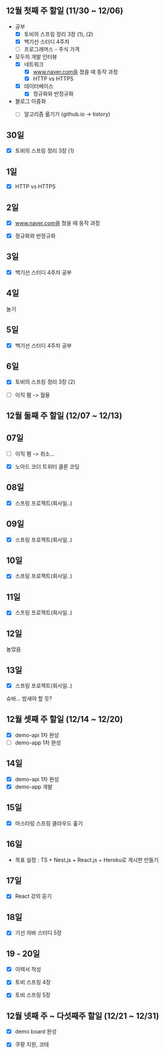## 12월 첫째 주 할일 (11/30 ~ 12/06)

- 공부
  - [x] 토비의 스프링 정리 3장 (1), (2)
  - [x] 백기선 스터디 4주차
  - [ ] 프로그래머스 - 주식 가격
- 모두의 개발 인터뷰
  - [x] 네트워크
    - [x] www.naver.com을 쳤을 때 동작 과정
    - [x] HTTP vs HTTPS 
  - [x] 데이터베이스
    - [x] 정규화와 반정규화
- 블로그 이중화
  - [ ] 알고리즘 옮기기 (github.io -> tistory)


## 30일

- [x] 토비의 스프링 정리 3장 (1)


## 1일

- [x] HTTP vs HTTPS 


## 2일

- [x] www.naver.com을 쳤을 때 동작 과정
- [x] 정규화와 반정규화


## 3일

- [x] 백기선 스터디 4주차 공부


## 4일

놀기


## 5일

- [x] 백기선 스터디 4주차 공부


## 6일

- [x] 토비의 스프링 정리 3장 (2)
- [ ] 이직 팸 -> 월욜


## 12월 둘째 주 할일 (12/07 ~ 12/13)

## 07일

- [ ] 이직 팸 -> 취소...
- [x] 노마드 코더 트위터 클론 코딩


## 08일

- [x] 스프링 프로젝트(회사일..)


## 09일

- [x] 스프링 프로젝트(회사일..)


## 10일

- [x] 스프링 프로젝트(회사일..)


## 11일

- [x] 스프링 프로젝트(회사일..)


## 12일

놀았음


## 13일

- [x] 스프링 프로젝트(회사일..) 

슈바... 밤새야 할 듯?
 

 ## 12월 셋째 주 할일 (12/14 ~ 12/20)

 - [x] demo-api 1차 완성
 - [ ] demo-app 1차 완성

## 14일

- [x] demo-api 1차 완성
- [x] demo-app 개발

## 15일

- [x] 마스터링 스프링 클라우드 훑기

## 16일

- 목표 설정 : TS + Nest.js + React.js + Heroku로 게시판 만들기

## 17일

- [x] React 강의 듣기

## 18일

- [x] 기선 자바 스터디 5장

## 19 - 20일

- [x] 이력서 작성
- [x] 토비 스프링 4장
- [x] 토비 스프링 5장


## 12월 넷째 주 ~ 다섯째주 할일 (12/21 ~ 12/31)

- [x] demo board 완성
- [x] 쿠팡 지원, 코테

 
 
